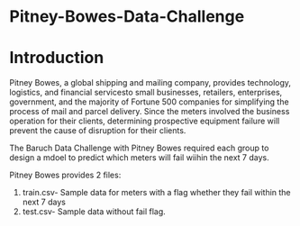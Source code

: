 # Pitney-Bowes-Data-Challenge

# Introduction
Pitney Bowes, a global shipping and mailing company, provides technology, logistics, and financial servicesto small businesses, retailers, enterprises, 
government, and the majority of Fortune 500 companies for simplifying the process of mail and parcel delivery. Since the meters involved the business operation for their clients,
determining prospective equipment failure will prevent the cause of disruption for their clients.

The Baruch Data Challenge with Pitney Bowes required each group to design a mdoel to predict which meters will fail wiihin the next 7 days.

Pitney Bowes provides 2 files:
1. train.csv- Sample data for meters with a flag whether they fail within the next 7 days
2. test.csv- Sample data without fail flag.

